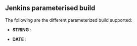 ## Jenkins parameterised build

The following are the different parameterized build supported:

* **STRING** : 

* **DATE** :
